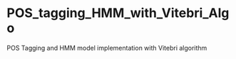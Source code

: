 # POS_tagging_HMM_with_Vitebri_Algo
POS Tagging and HMM model implementation with Vitebri algorithm
